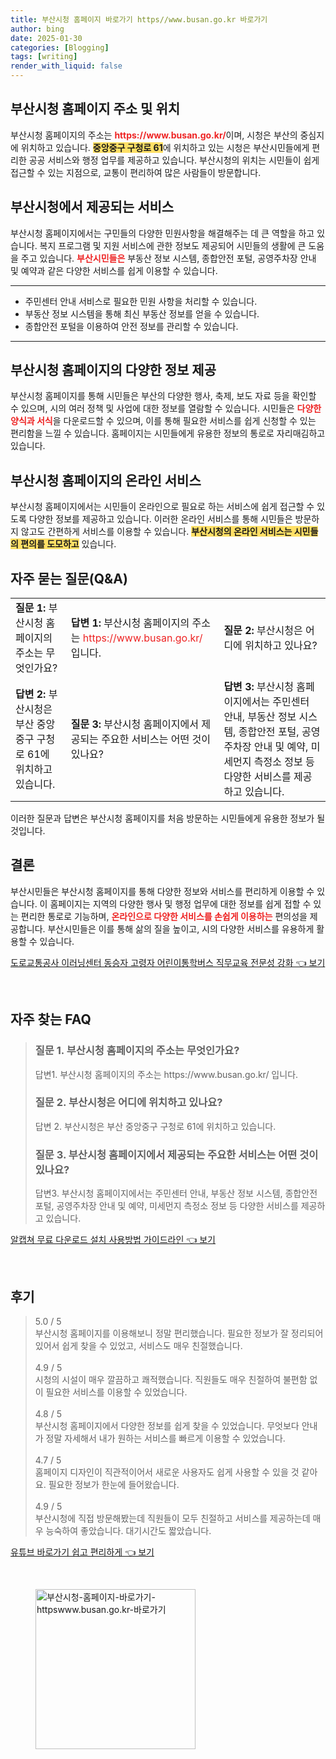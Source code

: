 ```yaml
---
title: 부산시청 홈페이지 바로가기 https//www.busan.go.kr 바로가기
author: bing
date: 2025-01-30
categories: [Blogging]
tags: [writing]
render_with_liquid: false
---
```



<h2 id='부산시청 홈페이지 주소 및 위치'>부산시청 홈페이지 주소 및 위치</h2>

<p>부산시청 홈페이지의 주소는 <b><span style="color: #ee2323;">https://www.busan.go.kr/</span></b>이며, 시청은 부산의 중심지에 위치하고 있습니다. <b><span style="background-color: #ffe066;">중앙중구 구청로 61</span></b>에 위치하고 있는 시청은 부산시민들에게 편리한 공공 서비스와 행정 업무를 제공하고 있습니다. 부산시청의 위치는 시민들이 쉽게 접근할 수 있는 지점으로, 교통이 편리하여 많은 사람들이 방문합니다.</p>

<h2 id='부산시청에서 제공되는 서비스'>부산시청에서 제공되는 서비스</h2>

<p>부산시청 홈페이지에서는 구민들의 다양한 민원사항을 해결해주는 데 큰 역할을 하고 있습니다. 복지 프로그램 및 지원 서비스에 관한 정보도 제공되어 시민들의 생활에 큰 도움을 주고 있습니다. <b><span style="color: #ee2323;">부산시민들은</span></b> 부동산 정보 시스템, 종합안전 포털, 공영주차장 안내 및 예약과 같은 다양한 서비스를 쉽게 이용할 수 있습니다.</p>

<hr />

<ul>
    <li>주민센터 안내 서비스로 필요한 민원 사항을 처리할 수 있습니다.</li>
    <li>부동산 정보 시스템을 통해 최신 부동산 정보를 얻을 수 있습니다.</li>
    <li>종합안전 포털을 이용하여 안전 정보를 관리할 수 있습니다.</li>
</ul>

<hr />

<h2 id='부산시청 홈페이지의 다양한 정보 제공'>부산시청 홈페이지의 다양한 정보 제공</h2>

<p>부산시청 홈페이지를 통해 시민들은 부산의 다양한 행사, 축제, 보도 자료 등을 확인할 수 있으며, 시의 여러 정책 및 사업에 대한 정보를 열람할 수 있습니다. 시민들은 <b><span style="color: #ee2323;">다양한 양식과 서식</span></b>을 다운로드할 수 있으며, 이를 통해 필요한 서비스를 쉽게 신청할 수 있는 편리함을 느낄 수 있습니다. 홈페이지는 시민들에게 유용한 정보의 통로로 자리매김하고 있습니다.</p>

<h2 id='부산시청 홈페이지의 온라인 서비스'>부산시청 홈페이지의 온라인 서비스</h2>

<p>부산시청 홈페이지에서는 시민들이 온라인으로 필요로 하는 서비스에 쉽게 접근할 수 있도록 다양한 정보를 제공하고 있습니다. 이러한 온라인 서비스를 통해 시민들은 방문하지 않고도 간편하게 서비스를 이용할 수 있습니다. <b><span style="background-color: #ffe066;">부산시청의 온라인 서비스는 시민들의 편의를 도모하고</span></b> 있습니다.</p>

<h2 id='자주 묻는 질문(Q&A)'>자주 묻는 질문(Q&A)</h2>

<table>
    <tr>
        <td><b>질문 1:</b> 부산시청 홈페이지의 주소는 무엇인가요?</td>
        <td><b>답변 1:</b> 부산시청 홈페이지의 주소는 <span style="color: #ee2323;">https://www.busan.go.kr/</span> 입니다.</td>
        <td><b>질문 2:</b> 부산시청은 어디에 위치하고 있나요?</td>
    </tr>
    <tr>
        <td><b>답변 2:</b> 부산시청은 부산 중앙중구 구청로 61에 위치하고 있습니다.</td>
        <td><b>질문 3:</b> 부산시청 홈페이지에서 제공되는 주요한 서비스는 어떤 것이 있나요?</td>
        <td><b>답변 3:</b> 부산시청 홈페이지에서는 주민센터 안내, 부동산 정보 시스템, 종합안전 포털, 공영주차장 안내 및 예약, 미세먼지 측정소 정보 등 다양한 서비스를 제공하고 있습니다.</td>
    </tr>
</table>

<p>이러한 질문과 답변은 부산시청 홈페이지를 처음 방문하는 시민들에게 유용한 정보가 될 것입니다.</p>

<h2 id='결론'>결론</h2>

<p>부산시민들은 부산시청 홈페이지를 통해 다양한 정보와 서비스를 편리하게 이용할 수 있습니다. 이 홈페이지는 지역의 다양한 행사 및 행정 업무에 대한 정보를 쉽게 접할 수 있는 편리한 통로로 기능하며, <b><span style="color: #ee2323;">온라인으로 다양한 서비스를 손쉽게 이용하는</span></b> 편의성을 제공합니다. 부산시민들은 이를 통해 삶의 질을 높이고, 시의 다양한 서비스를 유용하게 활용할 수 있습니다.</p>


<p><a class="click-button" title="도로교통공사 이러닝센터 동승자 고령자 어린이통학버스 직무교육 전문성 강화" href="https://yellowplanner.github.io/posts/%EB%8F%84%EB%A1%9C%EA%B5%90%ED%86%B5%EA%B3%B5%EC%82%AC-%EC%9D%B4%EB%9F%AC%EB%8B%9D%EC%84%BC%ED%84%B0-%EB%8F%99%EC%8A%B9%EC%9E%90-%EA%B3%A0%EB%A0%B9%EC%9E%90-%EC%96%B4%EB%A6%B0%EC%9D%B4%ED%86%B5%ED%95%99%EB%B2%84%EC%8A%A4-%EC%A7%81%EB%AC%B4%EA%B5%90%EC%9C%A1-%EC%A0%84%EB%AC%B8%EC%84%B1-%EA%B0%95%ED%99%94/" rel="dofollow">도로교통공사 이러닝센터 동승자 고령자 어린이통학버스 직무교육 전문성 강화 👈 보기</a></p><br>
<h2 id='자주_찾는_FAQ'>자주 찾는 FAQ</h2>
<div itemscope="" itemtype="https://schema.org/FAQPage"> 
<blockquote> 
<div itemscope="" itemprop="mainEntity" itemtype="https://schema.org/Question"> 
<h3 itemprop="name">질문 1. 부산시청 홈페이지의 주소는 무엇인가요?</h3> 
<div itemscope="" itemprop="acceptedAnswer" itemtype="https://schema.org/Answer"> 
<span itemprop="text"> 
<p>답변1. 부산시청 홈페이지의 주소는 https://www.busan.go.kr/ 입니다.</p> 
</span> 
</div> 
</div> 
<div itemscope="" itemprop="mainEntity" itemtype="https://schema.org/Question"> 
<h3 itemprop="name">질문 2. 부산시청은 어디에 위치하고 있나요?</h3> 
<div itemscope="" itemprop="acceptedAnswer" itemtype="https://schema.org/Answer"> 
<span itemprop="text"> 
<p>답변 2. 부산시청은 부산 중앙중구 구청로 61에 위치하고 있습니다.</p> 
</span> 
</div> 
</div> 
<div itemscope="" itemprop="mainEntity" itemtype="https://schema.org/Question"> 
<h3 itemprop="name">질문 3. 부산시청 홈페이지에서 제공되는 주요한 서비스는 어떤 것이 있나요?</h3> 
<div itemscope="" itemprop="acceptedAnswer" itemtype="https://schema.org/Answer"> 
<span itemprop="text"> 
<p>답변3. 부산시청 홈페이지에서는 주민센터 안내, 부동산 정보 시스템, 종합안전 포털, 공영주차장 안내 및 예약, 미세먼지 측정소 정보 등 다양한 서비스를 제공하고 있습니다.</p> 
</span> 
</div> 
</div> 
</blockquote> 
</div>
<p><a class="click-button" title="알캡쳐 무료 다운로드 설치 사용방법 가이드라인" href="https://yellowplanner.github.io/posts/%EC%95%8C%EC%BA%A1%EC%B3%90-%EB%AC%B4%EB%A3%8C-%EB%8B%A4%EC%9A%B4%EB%A1%9C%EB%93%9C-%EC%84%A4%EC%B9%98-%EC%82%AC%EC%9A%A9%EB%B0%A9%EB%B2%95-%EA%B0%80%EC%9D%B4%EB%93%9C%EB%9D%BC%EC%9D%B8/" rel="dofollow">알캡쳐 무료 다운로드 설치 사용방법 가이드라인 👈 보기</a></p><br>
<h2 id='후기'>후기</h2>
<div itemscope itemtype="https://schema.org/Product">
  <blockquote>
  <div itemprop="review" itemscope itemtype="https://schema.org/Review">
      <div itemprop="reviewRating" itemscope itemtype="https://schema.org/Rating"> <span itemprop="ratingValue">5.0</span> / <span itemprop="bestRating">5</span> </div>
      <span itemprop="reviewBody">부산시청 홈페이지를 이용해보니 정말 편리했습니다. 필요한 정보가 잘 정리되어 있어서 쉽게 찾을 수 있었고, 서비스도 매우 친절했습니다.</span>
  </div>
  <br>
  <div itemprop="review" itemscope itemtype="https://schema.org/Review">
      <div itemprop="reviewRating" itemscope itemtype="https://schema.org/Rating"> <span itemprop="ratingValue">4.9</span> / <span itemprop="bestRating">5</span> </div>
      <span itemprop="reviewBody">시청의 시설이 매우 깔끔하고 쾌적했습니다. 직원들도 매우 친절하여 불편함 없이 필요한 서비스를 이용할 수 있었습니다.</span>
  </div>
  <br>
  <div itemprop="review" itemscope itemtype="https://schema.org/Review">
      <div itemprop="reviewRating" itemscope itemtype="https://schema.org/Rating"> <span itemprop="ratingValue">4.8</span> / <span itemprop="bestRating">5</span> </div>
      <span itemprop="reviewBody">부산시청 홈페이지에서 다양한 정보를 쉽게 찾을 수 있었습니다. 무엇보다 안내가 정말 자세해서 내가 원하는 서비스를 빠르게 이용할 수 있었습니다.</span>
  </div>
  <br>
  <div itemprop="review" itemscope itemtype="https://schema.org/Review">
      <div itemprop="reviewRating" itemscope itemtype="https://schema.org/Rating"> <span itemprop="ratingValue">4.7</span> / <span itemprop="bestRating">5</span> </div>
      <span itemprop="reviewBody">홈페이지 디자인이 직관적이어서 새로운 사용자도 쉽게 사용할 수 있을 것 같아요. 필요한 정보가 한눈에 들어왔습니다.</span>
  </div>
  <br>
  <div itemprop="review" itemscope itemtype="https://schema.org/Review">
      <div itemprop="reviewRating" itemscope itemtype="https://schema.org/Rating"> <span itemprop="ratingValue">4.9</span> / <span itemprop="bestRating">5</span> </div>
      <span itemprop="reviewBody">부산시청에 직접 방문해봤는데 직원들이 모두 친절하고 서비스를 제공하는데 매우 능숙하여 좋았습니다. 대기시간도 짧았습니다.</span>
  </div>
  </blockquote>
</div>
<p><a class="click-button" title="유튜브 바로가기 쉽고 편리하게" href="https://yellowplanner.github.io/posts/%EC%9C%A0%ED%8A%9C%EB%B8%8C-%EB%B0%94%EB%A1%9C%EA%B0%80%EA%B8%B0-%EC%89%BD%EA%B3%A0-%ED%8E%B8%EB%A6%AC%ED%95%98%EA%B2%8C/" rel="dofollow">유튜브 바로가기 쉽고 편리하게 👈 보기</a></p><br>
<figure class="image"><img src="https://yellowplanner.github.io/assets/img/thumbnail/부산시청-홈페이지-바로가기-httpswww.busan.go.kr-바로가기.webp" alt="부산시청-홈페이지-바로가기-httpswww.busan.go.kr-바로가기" width="256" height="256"></figure>